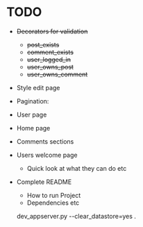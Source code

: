 # TODO
* ~~Decorators for validation~~
  * ~~post_exists~~
  * ~~comment_exists~~
  * ~~user_logged_in~~
  * ~~user_owns_post~~
  * ~~user_owns_comment~~
* Style edit page
* Pagination:
 * User page
 * Home page
 * Comments sections
* Users welcome page
  * Quick look at what they can do etc
* Complete README
  * How to run Project
  * Dependencies etc

  dev_appserver.py --clear_datastore=yes .
